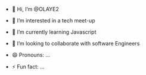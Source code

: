 - 👋 Hi, I’m @OLAYE2
- 👀 I’m interested in a tech meet-up
- 🌱 I’m currently learning Javascript
- 💞️ I’m looking to collaborate with software Engineers

- 😄 Pronouns: ...
- ⚡ Fun fact: ...

<!---
OLAYE2/OLAYE2 is a ✨ special ✨ repository because its `README.md` (this file) appears on your GitHub profile.
You can click the Preview link to take a look at your changes.
--->
